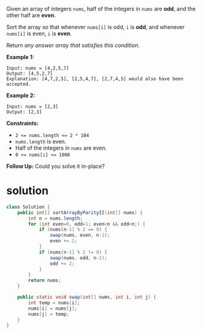 Given an array of integers `nums`, half of the integers in `nums` are **odd**, and the other half are **even**.

Sort the array so that whenever `nums[i]` is odd, `i` is **odd**, and whenever `nums[i]` is even, `i` is **even**.

Return *any answer array that satisfies this condition*.

 

**Example 1:**

```
Input: nums = [4,2,5,7]
Output: [4,5,2,7]
Explanation: [4,7,2,5], [2,5,4,7], [2,7,4,5] would also have been accepted.
```

**Example 2:**

```
Input: nums = [2,3]
Output: [2,3]
```

 

**Constraints:**

- `2 <= nums.length <= 2 * 104`
- `nums.length` is even.
- Half of the integers in `nums` are even.
- `0 <= nums[i] <= 1000`

 

**Follow Up:** Could you solve it in-place?

# solution

```java
class Solution {
    public int[] sortArrayByParityII(int[] nums) {
        int n = nums.length;
        for (int even=0, odd=1; even<n && odd<n;) {
            if (nums[n-1] % 2 == 0) {
                swap(nums, even, n-1);
                even += 2;
            }
            if (nums[n-1] % 2 != 0) {
                swap(nums, odd, n-1);
                odd += 2;
            }
        }
        return nums;
    }

    public static void swap(int[] nums, int i, int j) {
        int temp = nums[i];
        nums[i] = nums[j];
        nums[j] = temp;
    }
}
```

